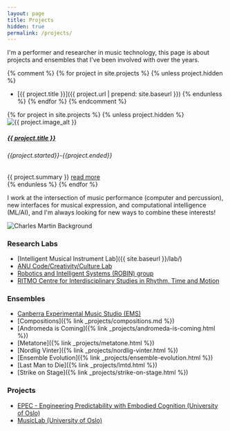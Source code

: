 ```yaml
---
layout: page
title: Projects
hidden: true
permalink: /projects/
---
```


I'm a performer and researcher in music technology, this page is about projects
and ensembles that I've been involved with over the years.

{% comment %}
{% for project in site.projects %}
{% unless project.hidden %}
- [{{ project.title }}]({{ project.url | prepend: site.baseurl }})
{% endunless %}
{% endfor %}
{% endcomment %}

<section class="row">
{% for project in site.projects %}
{% unless project.hidden %}
<div class="col-sm-4 p-3">
<div class="card">
<img class="card-img-top" src="{{ project.image }}" alt="{{ project.image_alt }}">
<div class="card-body">
<h5 class="card-title"><a href="{{ project.url | relative_url }}">{{ project.title }}</a></h5>
<h6 class="card-subtitle mb-2 text-muted">{{project.started}}-{{project.ended}}</h6>
{{ project.summary }}
<a class="card-link" href="{{ project.url | relative_url }}">read more</a>
</div>
</div>
</div>
{% endunless %}
{% endfor %}
</section>

I work at the intersection of music performance (computer and percussion), new
interfaces for musical expression, and computational intelligence (ML/AI), and
I'm always looking for new ways to combine these interests!

![Charles Martin Background]({{site.baseurl}}/assets/images/charlesmartin-background.jpg)

### Research Labs

- [Intelligent Musical Instrument Lab]({{ site.baseurl }}/lab/)
- [ANU Code/Creativity/Culture Lab](https://cs.anu.edu.au/code-creativity-culture/)
- [Robotics and Intelligent Systems (ROBIN) group](https://www.mn.uio.no/ifi/english/research/groups/robin/index.html)
- [RITMO Centre for Interdisciplinary Studies in Rhythm, Time and Motion](https://www.uio.no/ritmo/english/)

### Ensembles

- [Canberra Experimental Music Studio (EMS)](https://www.facebook.com/canberraexperimentalmusicstudio/)
- [Compositions]({% link _projects/compositions.md %})
- [Andromeda is Coming]({% link _projects/andromeda-is-coming.html %})
- [Metatone]({% link _projects/metatone.html %})
- [Nordlig Vinter]({% link _projects/nordlig-vinter.html %})
- [Ensemble Evolution]({% link _projects/ensemble-evolution.html %})
- [Last Man to Die]({% link _projects/lmtd.html %})
- [Strike on Stage]({% link _projects/strike-on-stage.html %})


### Projects

- [EPEC - Engineering Predictability with Embodied Cognition (University of Oslo)](https://www.hf.uio.no/ritmo/english/projects/all/epec/)
- [MusicLab (University of Oslo)](https://www.hf.uio.no/ritmo/english/news-and-events/events/musiclab/)
